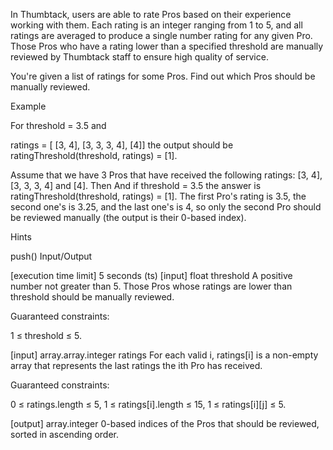 In Thumbtack, users are able to rate Pros based on their experience working with them. Each rating is an integer ranging from 1 to 5, and all ratings are averaged to produce a single number rating for any given Pro. Those Pros who have a rating lower than a specified threshold are manually reviewed by Thumbtack staff to ensure high quality of service.

You're given a list of ratings for some Pros. Find out which Pros should be manually reviewed.

Example

For threshold = 3.5 and

ratings = [ [3, 4], [3, 3, 3, 4], [4]] the output should be ratingThreshold(threshold, ratings) = [1].

Assume that we have 3 Pros that have received the following ratings: [3, 4], [3, 3, 3, 4] and [4]. Then And if threshold = 3.5 the answer is ratingThreshold(threshold, ratings) = [1]. The first Pro's rating is 3.5, the second one's is 3.25, and the last one's is 4, so only the second Pro should be reviewed manually (the output is their 0-based index).

Hints

push()
Input/Output

[execution time limit] 5 seconds (ts)
[input] float threshold
A positive number not greater than 5. Those Pros whose ratings are lower than threshold should be manually reviewed.

Guaranteed constraints:

1 ≤ threshold ≤ 5.

[input] array.array.integer ratings
For each valid i, ratings[i] is a non-empty array that represents the last ratings the ith Pro has received.

Guaranteed constraints:

0 ≤ ratings.length ≤ 5, 1 ≤ ratings[i].length ≤ 15, 1 ≤ ratings[i][j] ≤ 5.

[output] array.integer
0-based indices of the Pros that should be reviewed, sorted in ascending order.
